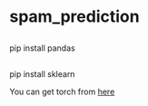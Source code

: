 # spam_prediction
##
  pip install pandas
##
  pip install sklearn

  
You can get torch from <a href = "https://pytorch.org/get-started/locally/"> here </a>
